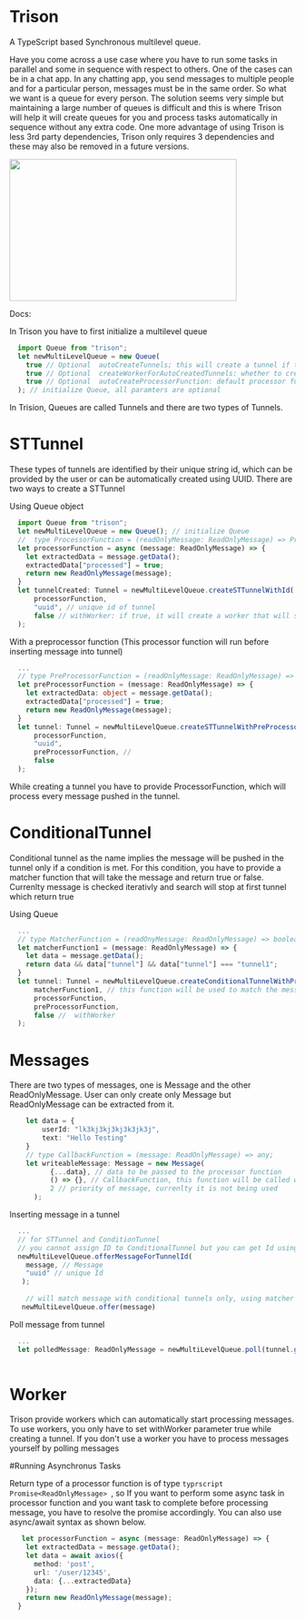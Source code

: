 # Trison
A TypeScript based Synchronous multilevel queue.

Have you come across a use case where you have to run some tasks in parallel and some in sequence with respect to others. One of the cases can be in a chat app. In any chatting app, you send messages to multiple people and for a particular person, messages must be in the same order. So what we want is a queue for every person. The solution seems very simple but maintaining a large number of queues is difficult and this is where Trison will help it will create queues for you and process tasks automatically in sequence without any extra code. One more advantage of using Trison is less 3rd party dependencies, Trison only requires 3 dependencies and these may also be removed in a future versions.

<img src="https://github.com/ameetgill/pistol/blob/master/doc/JsSchedular.png?raw=true" width="400" height="250">

Docs:

In Trison you have to first initialize a multilevel queue
```typescript
  import Queue from "trison"; 
  let newMultiLevelQueue = new Queue(
    true // Optional  autoCreateTunnels; this will create a tunnel if tunnel with a particular id is not present
    true // Optional  createWorkerForAutoCreatedTunnels: whether to create workers for automatic created tunnels
    true // Optional  autoCreateProcessorFunction: default processor function for autocreated tunnels
  ); // initialize Queue, all paramters are optional

```

In Trision, Queues are called Tunnels and there are two types of Tunnels.

# STTunnel
These types of tunnels are identified by their unique string id, which can be provided by the user or can be automatically created using UUID. 
There are two ways to create a STTunnel

Using Queue object
```typescript
  import Queue from "trison"; 
  let newMultiLevelQueue = new Queue(); // initialize Queue 
  //  type ProcessorFunction = (readOnlyMessage: ReadOnlyMessage) => Promise<ReadOnlyMessage>;
  let processorFunction = async (message: ReadOnlyMessage) => {
    let extractedData = message.getData();
    extractedData["processed"] = true;
    return new ReadOnlyMessage(message);
  }
  let tunnelCreated: Tunnel = newMultiLevelQueue.createSTTunnelWithId(
      processorFunction, 
      "uuid", // unique id of tunnel
      false // withWorker: if true, it will create a worker that will start processing message automatically
  );
```

With a preprocessor function (This processor function will run before inserting message into tunnel)
```typescript
  ...
  // type PreProcessorFunction = (readOnlyMessage: ReadOnlyMessage) => ReadOnlyMessage
  let preProcessorFunction = (message: ReadOnlyMessage) => {
    let extractedData: object = message.getData();
    extractedData["processed"] = true;
    return new ReadOnlyMessage(message);
  }
  let tunnel: Tunnel = newMultiLevelQueue.createSTTunnelWithPreProcessor(
      processorFunction,
      "uuid",
      preProcessorFunction, // 
      false
  );
```

While creating a tunnel you have to provide ProcessorFunction, which will process every message pushed in the tunnel. 

# ConditionalTunnel

Conditional tunnel as the name implies the message will be pushed in the tunnel only if a condition is met. For this condition, you have to provide a matcher function that will take the message and return true or false. Currenlty message is checked iterativly and search will stop at first tunnel which return true

Using Queue
```typescript
  ...
  // type MatcherFunction = (readOnyMessage: ReadOnlyMessage) => boolean;
  let matcherFunction1 = (message: ReadOnlyMessage) => {
    let data = message.getData();
    return data && data["tunnel"] && data["tunnel"] === "tunnel1";
  }
  let tunnel: Tunnel = newMultiLevelQueue.createConditionalTunnelWithPreProcessor(
      matcherFunction1, // this function will be used to match the message with tunnel
      processorFunction,
      preProcessorFunction,
      false //  withWorker
  );

```

# Messages

There are two types of messages, one is Message and the other ReadOnlyMessage. User can only create only Message but ReadOnlyMessage can be extracted from it.

```typescript
    let data = {
        userId: "lk3kj3kj3kj3k3jk3j",
        text: "Hello Testing"
    }
    // type CallbackFunction = (message: ReadOnlyMessage) => any;
    let writeableMessage: Message = new Message(
          {...data}, // data to be passed to the processor function
          () => {}, // CallbackFunction, this function will be called when this message is processed
          2 // priority of message, currenlty it is not being used 
      );
```

Inserting message in a tunnel
```typescript
  ...
  // for STTunnel and ConditionTunnel
  // you cannot assign ID to ConditionalTunnel but you can get Id using the getter function 
  newMultiLevelQueue.offerMessageForTunnelId(
    message, // Message
    "uuid" // unique Id
   );
   
    // will match message with conditional tunnels only, using matcher function
   newMultiLevelQueue.offer(message)

```

Poll message from tunnel
```typescript
  ...
  let polledMessage: ReadOnlyMessage = newMultiLevelQueue.poll(tunnel.getTunnelId());
  
```

# Worker

Trison provide workers which can automatically start processing messages. To use workers, you only have to set withWorker parameter true while creating a tunnel. 
If you don't use a worker you have to process messages yourself by polling messages

#Running Asynchronus Tasks

Return type of a processor function is of type ```typrscript Promise<ReadOnlyMessage> ```, so If you want to perform some async task in processor function and you want task to complete before processing message, you have to resolve the promise accordingly. You can also use async/await syntax as shown below.

```typescript
   let processorFunction = async (message: ReadOnlyMessage) => {
    let extractedData = message.getData();
    let data = await axios({
      method: 'post',
      url: '/user/12345',
      data: {...extractedData}
    });
    return new ReadOnlyMessage(message);
  }
```


